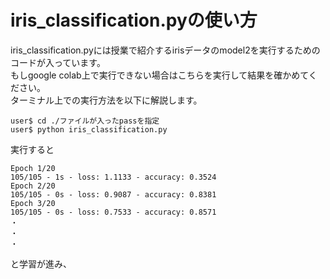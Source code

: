 # iris_classification.pyの使い方
iris_classification.pyには授業で紹介するirisデータのmodel2を実行するためのコードが入っています。  
もしgoogle colab上で実行できない場合はこちらを実行して結果を確かめてください。  
ターミナル上での実行方法を以下に解説します。  

```  
user$ cd ./ファイルが入ったpassを指定
user$ python iris_classification.py  
```
実行すると 
```  
Epoch 1/20
105/105 - 1s - loss: 1.1133 - accuracy: 0.3524
Epoch 2/20
105/105 - 0s - loss: 0.9087 - accuracy: 0.8381
Epoch 3/20
105/105 - 0s - loss: 0.7533 - accuracy: 0.8571
・
・
・
```  

と学習が進み、
